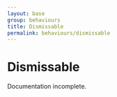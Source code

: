 ```yaml
---
layout: base
group: behaviours
title: Dismissable
permalink: behaviours/dismissable
---
```


# Dismissable

<p class="hint hint--error">Documentation incomplete.</p>